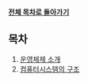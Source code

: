 #### [전체 목차로 돌아가기](../README.md)
## 목차
1. [운영체제 소개](./1.%20Operating%20System%20Intro/Intro.md)
2. [컴퓨터시스템의 구조](./2.%20System%20Structure%20and%20Program%20Execution/System_Structure_Program_Execution.md)
